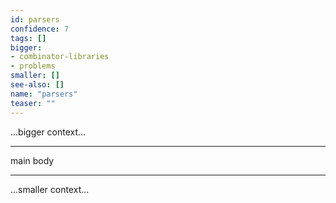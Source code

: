 ```yaml
---
id: parsers
confidence: 7
tags: []
bigger:
- combinator-libraries
- problems
smaller: []
see-also: []
name: "parsers"
teaser: ""
---
```



...bigger context...

---

main body

---

...smaller context...
